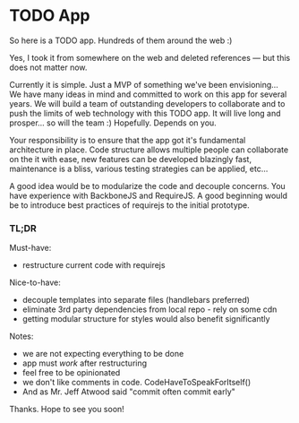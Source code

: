 # TODO App
So here is a TODO app. Hundreds of them around the web :)

Yes, I took it from somewhere on the web and deleted references — but this does not matter now.

Currently it is simple. Just a MVP of something we've been envisioning…
We have many ideas in mind and committed to work on this app for several years. We will build a team of outstanding developers to collaborate and to push the limits of web technology with this TODO app. It will live long and prosper… so will the team :) Hopefully. Depends on you.

Your responsibility is to ensure that the app got it's fundamental architecture in place. Code structure allows multiple people can collaborate on the it with ease, new features can be developed blazingly fast, maintenance is a bliss, various testing strategies can be applied, etc…

A good idea would be to modularize the code and decouple concerns. You have experience with BackboneJS and RequireJS. A good beginning would be to introduce best practices of requirejs to the initial prototype.

### TL;DR

Must-have:
- restructure current code with requirejs

Nice-to-have:
- decouple templates into separate files (handlebars preferred)
- eliminate 3rd party dependencies from local repo - rely on some cdn
- getting modular structure for styles would also benefit significantly

Notes:
- we are not expecting everything to be done
- app must _work_ after restructuring
- feel free to be opinionated
- we don't like comments in code. CodeHaveToSpeakForItself()
- And as Mr. Jeff Atwood said "commit often commit early"

Thanks.
Hope to see you soon!
